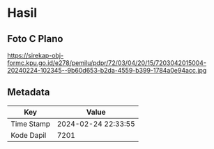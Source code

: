 # Hasil

## Foto C Plano

https://sirekap-obj-formc.kpu.go.id/e278/pemilu/pdpr/72/03/04/20/15/7203042015004-20240224-102345--9b60d653-b2da-4559-b399-1784a0e94acc.jpg


## Metadata

| Key        | Value               |
| ---------- | ------------------- |
| Time Stamp | 2024-02-24 22:33:55 |
| Kode Dapil | 7201                |



